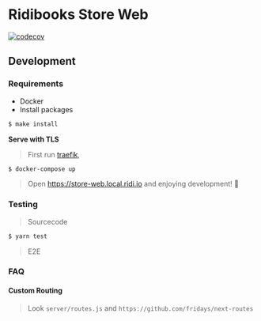 # Ridibooks Store Web

[![codecov](https://codecov.io/gl/ridicorp:store/web-test/branch/master/graph/badge.svg?token=SlneHi8wtU)](https://codecov.io/gl/ridicorp:store/web-test)

## Development

### Requirements

- Docker
- Install packages

```bash
$ make install
```

**Serve with TLS**

> First run [traefik](https://github.com/ridi/traefik/blob/master/README.md),

```bash
$ docker-compose up
```

> Open https://store-web.local.ridi.io and enjoying development! 🥳

### Testing

> Sourcecode

```bash
$ yarn test
```

> E2E

### FAQ

#### Custom Routing

> Look `server/routes.js` and `https://github.com/fridays/next-routes`
